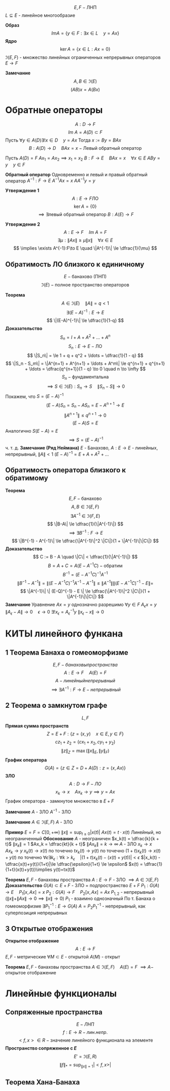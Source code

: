 $$
E, F - \text{ЛНП}
$$
$L \subseteq E$ - линейное многообразие

**Образ**
$$
Im A = \left\{ y \in F: \exists x \in L\quad y=Ax \right\} 
$$
**Ядро**
$$
\ker A = \{ x\in L: Ax = 0 \}
$$
$\Im(E, F)$ - множество линейных ограниченных непрерывных операторов $E\to F$

**Замечание**
$$
A, B \in \Im(E)
$$
$$
(AB){x} = A\left( Bx \right) 
$$


# Обратные операторы
$$
A:D \to F
$$
$$
Im~A = A(D) \subset F
$$
Пусть $\forall y\in A(D) \exists ! x\in D \quad y=Ax$
Тогда $x:=By = BAx$
$$
B:A(D) \to D\quad BAx=x - \text{Левый обратный оператор}
$$

Пусть $A(D) = F$
$Ax_1 = Ax_2 \implies x_1 = x_2$
$B: F \to E\quad BAx = x \quad \forall x \in E$
$ABy = y\quad y\in F$

**Обратный оператор**
	Одновременно и левый и правый обратный оператор
	$A^{-1}:F\to E$
	$A^{-1}Ax=x$
	$AA^{-1}y=y$

**Утверждение 1**
$$
A:E\to F \text{ЛО}
$$
$$
\ker A = \{ 0 \}
$$
$$
\implies \exists \text{левый обратный оператор } B:A(E) \to F 
$$

**Утверждение 2**
$$
A: E \to F \quad Im~A = F
$$
$$
\exists \mu: \|Ax\|\ge \mu \|x\| \quad \forall x\in E
$$
$$
\implies \exists A^{-1}:F\to E \quad \|A^{-1}\| \le \dfrac{1}{\mu}
$$
## Обратимость ЛО близкого к единичному
$$
E - \text{банахово (ПНП)}
$$
$$
\Im(E) - \text{полное пространство операторов}
$$

**Теорема**
$$
A\in \Im(E) \quad \|A\| = q < 1
$$
$$
\exists (E-A)^{-1}: E \to E
$$
$$
\|(E-A)^{-1}\| \le \dfrac{1}{1-q}
$$
**Доказательство**
$$
S_n = I + A + A^2 + \ldots + A^n
$$
$$
S_n: E\to E - \text{ЛО}
$$
$$
\|S_n\| = \le 1 + q + q^2 + \ldots = \dfrac{1}{1 - q}
$$
$$
\|S_n - S_m\| = \|A^{n+1} + A^{n+1} + \ldots + A^m\| \le q^{n+1} + q^{n+1} + \ldots = \dfrac{q^{n+1}}{1 - q} \to 0 \quad n \to \infty
$$
$$
S_n - \text{фундаментальна}
$$
$$
\implies S\in \Im(E): S_n \to S \quad \|S_n-S\|\to 0
$$
Покажем, что $S=(E-A)^{-1}$
$$
(E-A)S_n = S_n - AS_n = E - A^{n+1} \to E
$$
$$
\|A^{n+1}\|\le q^{n+1} \to 0
$$
$$
(E-A)S = E
$$
Аналогично $S(E-A) = E$
$$
\implies S = (E-A)^{-1}
$$
ч. т. д.
**Замечание (Ряд Неймана)**
$E$ - Банахово, $A:E\to E$ - линейных, непрерывный, $\|A\|< 1$
$(E-A)^{-1} = E + A + A^2 + \ldots$

## Обратимость оператора близкого к обратимому
**Теорема**
$$
E, F - \text{банахово}
$$
$$
A, B \in \Im (E, F)
$$
$$
\exists A^{-1} \in \Im (F, E)
$$
$$
\|B-A\| \le \dfrac{1}{\|A^{-1}\|}
$$
$$
\implies \exists B^{-1}: F \to E
$$
$$
\|B^{-1} - A^{-1}\| \le \dfrac{\|A^{-1}\|^2 \|C\|}{1 + \|A^{-1}\|\|C\|}
$$
**Доказательство**
$$
C := B - A \quad \|C\| < \dfrac{1}{\|A^{-1}\|}
$$
$$
B = A + C = A(E-A^{-1}C) - \text{обратим}
$$
$$
B^{-1} = (E-A^{-1}C)^{-1}A^{-1}
$$
$$
\|B^{-1} - A^{-1}\| = \|(E-A^{-1}C)^{-1}A^{-1} - A^{-1}\| \le \|A^{-1}\| \| (E-A^{-1}C)^{-1} - E \| = 
$$
$$
\|A^{-1}\| \| (E-Q)^{-1} - E \| \le \dfrac{\|A^{-1}\|^2 \|C\|}{1 + \|A^{-1}\|\|C\|}
$$
**Замечание**
Уравнение $Ax=y$ однозначно разрешимо $\forall y \in F$
$A_\epsilon x = y\quad \|A_\epsilon - A\| \to 0 \quad \epsilon \to 0$ 
$\exists ! x_\epsilon = A_\epsilon^{-1} y$
$\|x_\epsilon - x\| \to 0$

# КИТЫ линейного функана
## 1 Теорема Банаха о гомеоморфизме
$$
E, F - банаховы пространства
$$
$$
A:E\to F\quad A(E) = F
$$
$$
A - линейный непрерывный
$$
$$
\implies \exists A^{-1}: F \to E - непрерывный
$$
## 2 Теорема о замкнутом графе
$$
L, F
$$
**Прямая сумма пространств**
$$
Z=E+F: \{ z=(x, y) \quad x\in E, y\in F \}
$$
$$
cz_1+z_2 = (cx_1 + x_2, cy_1 + y_2)
$$
$$
\|z\|_Z = \max(\|x\|_E, \|y\|_F)
$$
**График оператора**
$$
G(A) = \{z\in Z = D + A(D): z=(x, Ax)\}
$$
**ЗЛО**
$$
A:D\to F - ЛО
$$
$$
x_k\to x\quad Ax_k \to y \implies y=Ax
$$
График оператора - замкнутое множество в $E + F$

**Замечание**
$A$ - ЗЛО
$A^{-1}$ - ЗЛО

**Замечание**
$A \in \Im(E, F)$
$A$ - ЗЛО

**Пример**
	$E=F=C[0, +\infty)$
	$\|x\|=\sup_{t\ge 0} |x(t)|$
	$Ax(t) = t \cdot x(t)$
	Линейный, но неограниченный
**Обоснование**
	$A$ - неограничен
	$x_k(t) = \dfrac{k}{k + t}$
	$\|x_k\|=1$
	$Ax_k = \dfrac{kt}{k + t}$
	$\|Ax_k\| = k \to \infty$
	$A$ - ЗЛО
	$x_k \to x \quad Ax_k \to y$
	$x_k(t)\to x(t)$ по точечно
	$tx_k(t) \to y(t)$ по точечно
	$(1+t)x_k(t) \to x(t) + y(t)$ по точечно
	$\forall \epsilon \exists k_\epsilon: \forall k>k_\epsilon\quad |(1+t)x_k(t)-(x(t)+y(t))|<\epsilon$
	$|x_k(t) - \dfrac{x(t)+y(t)}{1+t}|\le \dfrac{\epsilon}{1+t} \le \epsilon$
	$x(t) = \dfrac{1}{1+t}(x(t)+y(t))\implies y(t)=tx(t)$

**Теорема**
	$E, F$ - банаховы пространства
	$A:E\to F$ - ЗЛО $\implies A\in \Im(E, F)$
**Доказательство**
	$G(A)\subset E + F$ - ЗЛО = подпространство $E+F$
	$P_1:G(A) \to E\quad P_1[x,Ax]=x$
	$P_2:G(A) \to F\quad P_2[x, Ax] = Ax$
	$P_{1, 2}$ - непрерывный ($\|x\|+\|Ax\|\to 0\implies \|x\|\to 0$)
	$P_1$ - взаимно однозначный
	По т. Банаха о гомеоморфизме $\exists P_1^{-1}: E\to G(A)$
	$A=P_2 P_1^{-1}$ - непрерывный, как суперпозиция непрерывных

## 3 Открытые отображения
**Открытое отображение**
$$
A:E\to F
$$
$E, F$ - метрические
$\forall M \subset E$ - открытой $A(M)$ - открыт

**Теорема**
$E, F$ - банаховы пространства
$A\in \Im(E, F)\quad A(E)=F$
$\implies A-$ открытое отображение


# Линейные функционалы
## Сопряженные пространства
$$
E - ЛНП
$$
$$
f:E \to R - лин. непр.
$$
$$
<f, x> \in R - \text{значение линейного функционала на элементе}
$$
**Пространство сопряженное с $E$**
$$
E'=\Im (E, R)
$$
$$
\|f\|_* = \sup_{\|x\|=1} |<f, x>|
$$

## Теорема Хана-Банаха












